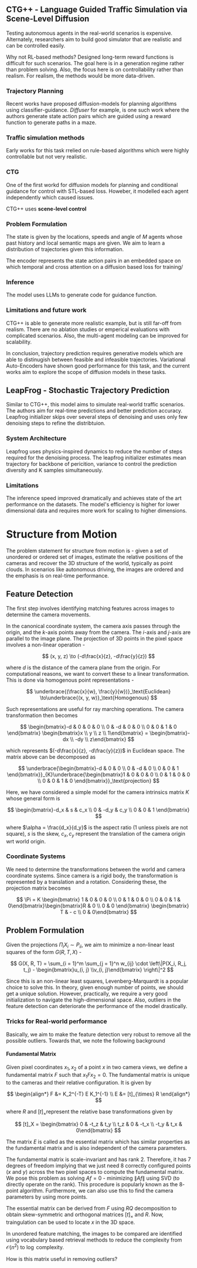 ## CTG++ - Language Guided Traffic Simulation via Scene-Level Diffusion

Testing autonomous agents in the real-world scenarios is expensive. Alternately, researchers aim to build good simulator that are realistic and can be controlled easily. 

Why not RL-based methods? Designed long-term reward functions is difficult for such scenarios. The goal here is in a generation regime rather than problem solving. Also, the focus here is on controllability rather than realism. For realism, the methods would be more data-driven.

### Trajectory Planning

Recent works have proposed diffusion-models for planning algorithms using classifier-guidance. *Diffuser* for example, is one such work where the authors generate state action pairs which are guided using a reward function to generate paths in a maze. 

### Traffic simulation methods

Early works for this task rrelied on rule-based algorithms which were highly controllable but not very realistic.

### CTG

One of the first workd for diffusion models for planning and conditional guidance for control with STL-based loss. Howeber, it modelled each agent independently which caused issues.

CTG++ uses **scene-level control** 

### Problem Formulation

The state is given by the locations, speeds and angle of $M$ agents whose past history and local semantic maps are given. We aim to learn a distribution of trajectories given this information. 

The encoder represents the state action pairs in an embedded space on which temporal and cross attention on a diffusion based loss for training/ 

### Inference

The model uses LLMs to generate code for guidance function. 

### Limitations and future work

CTG++ is able to generate more realistic example, but is still far-off from realism. There are no ablation studies or emperical evaluations with complicated scenarios. Also, the multi-agent modeling can be improved for scalability. 

In conclusion, trajectory prediction requires generative models which are able to distinugish between feasible and infeasible trajectories. Variational Auto-Encoders have shown good performance for this task, and the current works aim to explore the scope of diffusion models in these tasks. 

## LeapFrog - Stochastic Trajectory Prediction

Similar to CTG++, this model aims to simulate real-world traffic scenarios. The authors aim for real-time predictions and better prediction accuracy. Leapfrog initializer skips over several steps of denoising and uses only few denoising steps to refine the distribtuion.

### System Architecture

Leapfrog uses physics-inspired dynamics to reduce the number of steps required for the denoising process. The leapfrog initializer estimates mean trajectory for backbone of pericition, variance to control the prediction diversity and K samples simultaneously. 

### Limitations

The inference speed improved dramatically and achieves state of the art performance on the datasets. The model's efficiency is higher for lower dimensional data and requires more work for scaling to higher dimensions. 

# Structure from Motion

The problem statement for structure from motion is - given a set of unordered or ordered set of images, estimate the relative positions of the cameras and recover the 3D structure of the world, typically as point clouds. In scenarios like autonomous driving, the images are ordered and the emphasis is on real-time performance. 

## Feature Detection

The first step involves identifying matching features across images to determine the camera movements. 

In the canonical coordinate system, the camera axis passes through the origin, and the $k$-axis points away from the camera. The $i$-axis and $j$-axis are parallel to the image plane. The projection of 3D points in the pixel space involves a non-linear operation -

$$
(x, y, z) \to (-d\frac{x}{z}, -d\frac{y}{z})
$$

where $d$ is the distance of the camera plane from the origin. For computational reasons, we want to convert these to a linear transformation. This is done via homogenous point representations -

$$
\underbrace{(\frac{x}{w}, \frac{y}{w})}_\text{Euclidean} \to\underbrace{(x, y, w)}_\text{Homogenous}
$$

Such representations are useful for ray marching operations. The camera transformation then becomes

$$
\begin{bmatrix}-d & 0 & 0 & 0 \\ 0 & -d & 0 & 0 \\ 0 & 0 & 1 & 0 \end{bmatrix} \begin{bmatrix}x \\ y \\ z \\ 1\end{bmatrix} =  \begin{bmatrix}-dx \\ -dy \\ z\end{bmatrix}
$$

which represents $(-d\frac{x}{z}, -d\frac{y}{z})$ in Euclidean space. The matrix above can be decomposed as 

$$
\underbrace{\begin{bmatrix}-d & 0 & 0  \\ 0 & -d & 0  \\ 0 & 0 & 1  \end{bmatrix}}_{K}\underbrace{\begin{bmatrix}1 & 0 & 0 & 0 \\ 0 & 1 & 0 & 0 \\ 0 & 0 & 1 & 0 \end{bmatrix}}_\text{projection}
$$

Here, we have considered a simple model for the camera intrinsics matrix $K$ whose general form is

$$
\begin{bmatrix}-d_x & s & c_x  \\ 0 & -d_y & c_y  \\ 0 & 0 & 1  \end{bmatrix}
$$

where $\alpha = \frac{d_x}{d_y}$ is the aspect ratio (1 unless pixels are not square), $s$ is the skew, $c_x, c_y$ represent the translation of the camera origin wrt world origin.

### Coordinate Systems

We need to determine the transformations between the world and camera coordinate systems. Since camera is a rigid body, the transformation is represented by a translation and a rotation. Considering these, the projection matrix becomes

$$
\Pi = K \begin{bmatrix} 1 & 0 & 0 & 0 \\ 0 & 1 & 0 & 0 \\ 0 & 0 & 1 & 0\end{bmatrix}\begin{bmatrix}R & 0 \\ 0 & 0 \end{bmatrix} \begin{bmatrix} T & - c \\ 0 & 0\end{bmatrix}
$$

## Problem Formulation

Given the projections $\Pi_i X_i \sim P_{ii}$, we aim to minimize a non-linear least squares of the form $G(R, T, X)$ - 

$$
G(X, R, T) = \sum_{i = 1}^m \sum_{j = 1}^n w_{ij} \cdot \left\|P(X_i, R_j, t_j) - \begin{bmatrix}u_{i, j} \\v_{i, j}\end{bmatrix} \right\|^2
$$

Since this is an non-linear least squares, Levenberg-Marquardt is a popular choice to solve this. In theory, given enough number of points, we should get a unique solution. However, practically, we require a very good initialization to navigate the high-dimensional space. Also, outliers in the feature detection can deteriorate the performance of the model drastically.

### Tricks for Real-world performance

Basically, we aim to make the feature detection very robust to remove all the possible outliers. Towards that, we note the following background

#### Fundamental Matrix

Given pixel coordinates $x_1, x_2$ of a point $x$ in two camera views, we define a fundamental matrix $F$ such that $x_1Fx_2 = 0$. The fundamental matrix is unique to the cameras and their relative configuration. It is given by

$$
\begin{align*}
F &= K_2^{-T} E K_1^{-1} \\
E &= [t]_{\times} R
\end{align*}
$$

where $R$ and  $[t]_\times$represent the relative base transformations given by

$$
[t]_X = \begin{bmatrix} 0 & -t_z & t_y \\ t_z & 0 & -t_x \\ -t_y & t_x & 0\end{bmatrix}
$$

The matrix $E$ is called as the essential matrix which has similar properties as the fundamental matrix and is also independent of the camera parameters. 

The fundamental matrix is scale-invariant and has rank $2$. Therefore, it has $7$ degrees of freedom implying that we just need $8$ correctly configured points ($x$ and $y$) across the two pixel spaces to compute the fundamental matrix. We pose this problem as solving $Af = 0$ - minimizing $\|Af\|$ using SVD (to directly operate on the rank). This procedure is popularly known as the $8$-point algorithm. Furthermore, we can also use this to find the camera parameters by using more points.

The essential matrix can be derived from $F$ using $RQ$ decomposition to obtain skew-symmetric and orthogonal matrices $[t]_\times$ and $R$.  Now, traingulation can be used to locate $x$ in the 3D space. 

In unordered feature matching, the images to be compared are identified using vocabulary based retrieval methods to reduce the complexity from $\mathcal O(n^2)$ to $\log$ complexity. 

How is this matrix useful in removing outliers?


